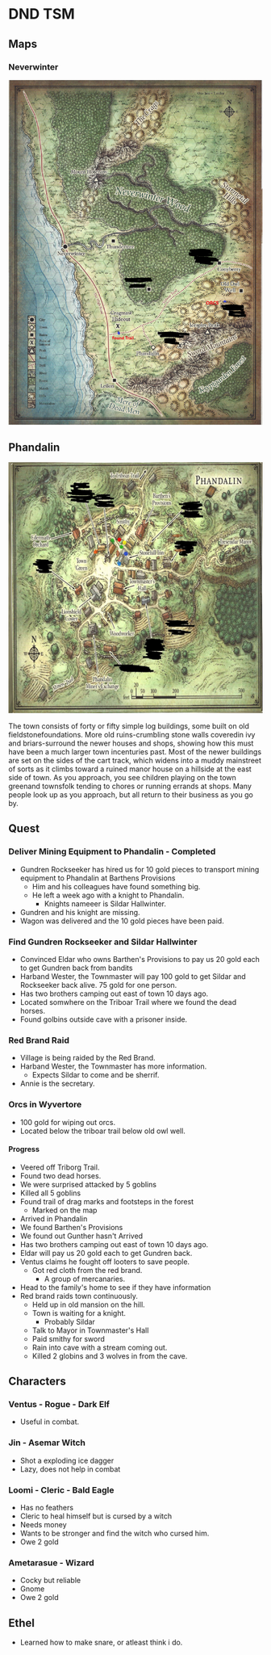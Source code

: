 # DND TSM

## Maps

### Neverwinter

![Map of Neverwinter](./neverwinter.png)

## Phandalin

![Map of Phandalin](./phandalin.JPG)

The town consists of forty or fifty simple log buildings, some built on old fieldstonefoundations.
More old ruins-crumbling stone walls coveredin ivy and briars-surround the newer houses and shops,
showing how this must have been a much larger town incenturies past. Most of the newer buildings
are set on the sides of the cart track, which widens into a muddy mainstreet of sorts as it climbs
toward a ruined manor house on a hillside at the east side of town. As you approach, you see children
playing on the town greenand townsfolk tending to chores or running errands at shops. Many people
look up as you approach, but all return to their business as you go by.

## Quest

### Deliver Mining Equipment to Phandalin - Completed

- Gundren Rockseeker has hired us for 10 gold pieces to transport mining equipment to Phandalin at Barthens Provisions
  - Him and his colleagues have found something big.
  - He left a week ago with a knight to Phandalin.
    - Knights nameeer is Sildar Hallwinter.
- Gundren and his knight are missing.
- Wagon was delivered and the 10 gold pieces have been paid.

### Find Gundren Rockseeker and Sildar Hallwinter

- Convinced Eldar who owns Barthen's Provisions to pay us 20 gold each to get Gundren back from bandits
- Harband Wester, the Townmaster will pay 100 gold to get Sildar and Rockseeker back alive. 75 gold for one person.
- Has two brothers camping out east of town 10 days ago.
- Located somwhere on the Triboar Trail where we found the dead horses.
- Found golbins outside cave with a prisoner inside.

### Red Brand Raid

- Village is being raided by the Red Brand.
- Harband Wester, the Townmaster has more information.
  - Expects Sildar to come and be sherrif.
- Annie is the secretary.

### Orcs in Wyvertore

- 100 gold for wiping out orcs.
- Located below the triboar trail below old owl well.

#### Progress

- Veered off Triborg Trail.
- Found two dead horses.
- We were surprised attacked by 5 goblins
- Killed all 5 goblins
- Found trail of drag marks and footsteps in the forest
  - Marked on the map
- Arrived in Phandalin
- We found Barthen's Provisions
- We found out Gunther hasn't Arrived
- Has two brothers camping out east of town 10 days ago.
- Eldar will pay us 20 gold each to get Gundren back.
- Ventus claims he fought off looters to save people.
  - Got red cloth from the red brand.
    - A group of mercanaries.
- Head to the family's home to see if they have information
- Red brand raids town continuously.
  - Held up in old mansion on the hill.
  - Town is waiting for a knight.
    - Probably Sildar
  - Talk to Mayor in Townmaster's Hall
  - Paid smithy for sword
  - Rain into cave with a stream coming out.
  - Killed 2 globins and 3 wolves in from the cave.

## Characters

### Ventus - Rogue - Dark Elf

- Useful in combat.

### Jin - Asemar Witch

- Shot a exploding ice dagger
- Lazy, does not help in combat

### Loomi - Cleric - Bald Eagle

- Has no feathers
- Cleric to heal himself but is cursed by a witch
- Needs money
- Wants to be stronger and find the witch who cursed him.
- Owe 2 gold

### Ametarasue - Wizard

- Cocky but reliable
- Gnome
- Owe 2 gold

## Ethel

- Learned how to make snare, or atleast think i do.
